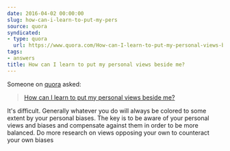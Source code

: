 ```yaml
---
date: 2016-04-02 00:00:00
slug: how-can-i-learn-to-put-my-pers
source: quora
syndicated:
- type: quora
  url: https://www.quora.com/How-can-I-learn-to-put-my-personal-views-beside-me/answer/Roy-Tang
tags:
- answers
title: How can I learn to put my personal views beside me?
---
```


Someone on [quora](https://quora.com) asked:

> [How can I learn to put my personal views beside me?](https://www.quora.com/How-can-I-learn-to-put-my-personal-views-beside-me/answer/Roy-Tang)


It's difficult. Generally whatever you do will always be colored to some extent by your personal biases. The key is to be aware of your personal views and biases and compensate against them in order to be more balanced. Do more research on views opposing your own to counteract your own biases